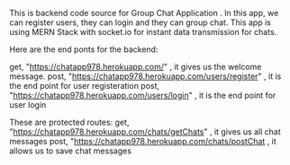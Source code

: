 This is backend code source for Group Chat Application . In this app, we can register users, they can login and they can group chat.
This app is using MERN Stack with socket.io for instant data transmission for chats.

Here are the end ponts for the backend:

get, "https://chatapp978.herokuapp.com/" , it gives us the welcome message.
post, "https://chatapp978.herokuapp.com/users/register" , it is the end point for user registeration
post, "https://chatapp978.herokuapp.com/users/login" , it is the end point for user login

These are protected routes:
get, "https://chatapp978.herokuapp.com/chats/getChats" , it gives us all chat messages
post, "https://chatapp978.herokuapp.com/chats/postChat , it allows us to save chat messages
